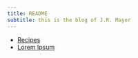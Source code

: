 ```yaml
---
title: README
subtitle: this is the blog of J.R. Mayer
---
```


- [Recipes](/recipes)
- [Lorem Ipsum](20210301-lorem-ipsum.html)
